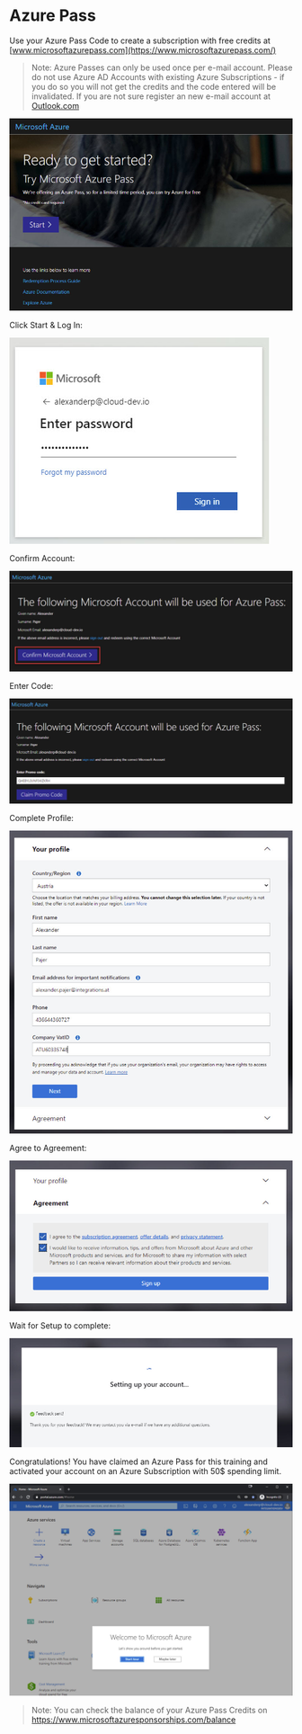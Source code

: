 # Azure Pass

Use your Azure Pass Code to create a subscription with free credits at [www.microsoftazurepass.com](https://www.microsoftazurepass.com/)

> Note: Azure Passes can only be used once per e-mail account. Please do not use Azure AD Accounts with existing Azure Subscriptions - if you do so you will not get the credits and the code entered will be invalidated. If you are not sure register an new e-mail account at [Outlook.com](http://www.outlook.com)

![azure-pass](_images/azure-pass.jpg)

Click Start & Log In:

![azure-pass](_images/log-in.jpg)

Confirm Account:

![azure-pass](_images/account-confirm.jpg)

Enter Code:

![azure-pass](_images/promo-code.jpg)

Complete Profile:

![azure-pass](_images/complete-profile.jpg)

Agree to Agreement:

![azure-pass](_images/agreement.jpg)

Wait for Setup to complete:

![azure-pass](_images/acct-setup.jpg)

Congratulations! You have claimed an Azure Pass for this training and activated your account on an Azure Subscription with 50$ spending limit.

![azure-pass](_images/azure-welcome.jpg)

>Note: You can check the balance of your Azure Pass Credits on https://www.microsoftazuresponsorships.com/balance